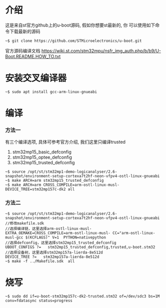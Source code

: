 # 介绍

这是来自st官方github上的u-boot源码, 假如你想要st最新的, 你
可以使用如下命令下载最新的源码

```
~$ git clone https://github.com/STMicroelectronics/u-boot.git
```

官方源码编译文档
https://wiki.st.com/stm32mpu/nsfr_img_auth.php/b/b9/U-Boot.README.HOW_TO.txt

安装交叉编译器
=============
```
~$ sudo apt install gcc-arm-linux-gnueabi
```

编译
====
### 方法一
有三个编译选项, 具体可参考官方介绍, 我们这里只编译trusted
1. stm32mp15_basic_defconfig
2. stm32mp15_optee_defconfig
3. stm32mp15_trusted_defconfig

```
~$ source /opt/st/stm32mp1-demo-logicanalyser/2.6-snapshot/environment-setup-cortexa7t2hf-neon-vfpv4-ostl-linux-gnueabi
~$ make ARCH=arm stm32mp15_trusted_defconfig 
~$ make ARCH=arm CROSS_COMPILE=arm-ostl-linux-musl- DEVICE_TREE=stm32mp157c-dk2 all

```
### 方法二
```
~$ source /opt/st/stm32mp1-demo-logicanalyser/2.6-snapshot/environment-setup-cortexa7t2hf-neon-vfpv4-ostl-linux-gnueabi
//修改makefile.sdk
//选择编译链，这里选择arm-ostl-linux-musl-
EXTRA_OEMAKE=CROSS_COMPILE=arm-ostl-linux-musl- CC="arm-ostl-linux-musl-gcc $(KCFLAGS)" V=1  PYTHON=nativepython  
//选择defconfig，这里选择stm32mp15_trusted_defconfig
UBOOT_CONFIGS ?=   stm32mp15_trusted_defconfig,trusted,u-boot.stm32  
//选择设备树，这里选择stm32mp157a-lierda-8e512d
DEVICE_TREE ?=   stm32mp157a-lierda-8e512d
~$ make -f ../Makefile.sdk  all
```

烧写
====
```
~$ sudo dd if=u-boot-stm32mp157c-dk2-trusted.stm32 of=/dev/sdc3 bs=1M conv=fdatasync status=progress
```
